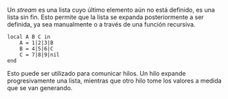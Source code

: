 Un *stream* es una lista cuyo último elemento aún no está definido, es una lista sin fin. Esto permite que la lista se expanda posteriormente a ser definida, ya sea manualmente o a través de una función recursiva.

```Oz
local A B C in
	A = 1|2|3|B
	B = 4|5|6|C
	C = 7|8|9|nil
end
```

Esto puede ser utilizado para comunicar hilos. Un hilo expande progresivamente una lista, mientras que otro hilo tome los valores a medida que se van generando.
